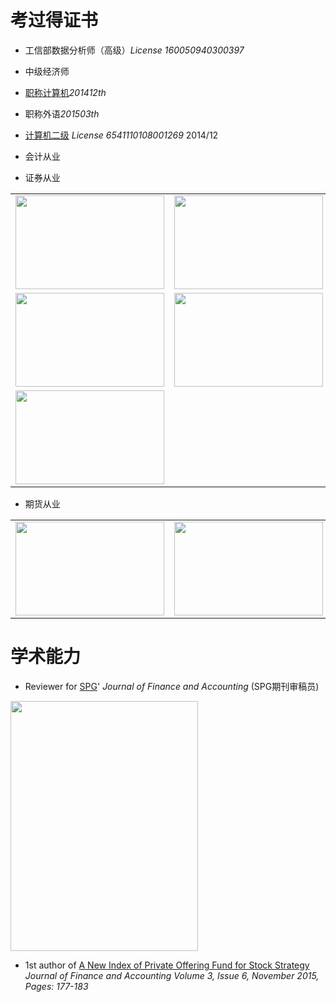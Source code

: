 # 考过得证书
- 工信部数据分析师（高级）*License 160050940300397*

- 中级经济师

- [职称计算机](http://www.bjrbj.gov.cn/kwscore/login/notsign.htm)*201412th*

- 职称外语*201503th*

- [计算机二级](
http://chaxun.neea.edu.cn/examcenter/query.cn?op=doQueryResults&pram=certi)
*License 6541110108001269* 2014/12

- 会计从业

- 证券从业


<table >
<tr><td>  <img width="238" height="150"  src="http://i.imgur.com/CB6npA4.png"></td><td>  <img width="238" height="150"  src="http://i.imgur.com/eoyBrKN.png"></td></tr>

 <tr><td>  <img width="238" height="150"  src="http://i.imgur.com/cFX0Vdv.png"></td><td>  <img width="238" height="150"  src="http://i.imgur.com/ATUQij2.png"></td></tr>

<tr><td>  <img width="238" height="150"  src="http://i.imgur.com/Zv7BOj5.png"></td></tr>

</table>

- 期货从业

<table >
<tr><td>  <img width="238" height="150"  src="http://i.imgur.com/kTW0n2v.png"></td><td>  <img width="238" height="150"  src="http://i.imgur.com/bIX81uc.png"></td></tr>
</table>

# 学术能力

-  Reviewer for [SPG](http://www.sciencepublishinggroup.com/)' *Journal of Finance and Accounting*
(SPG期刊审稿员)

  <img width="300" height="400" src="http://i.imgur.com/0yp285G.jpg">

- 1st author of [A New Index of Private Offering Fund for Stock Strategy](
http://article.sciencepublishinggroup.com/html/10.11648.j.jfa.20150306.12.html#paper-keywords)
*Journal of Finance and Accounting
Volume 3, Issue 6, November 2015, Pages: 177-183*
